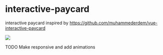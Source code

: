 # interactive-paycard
interactive paycard inspired by https://github.com/muhammederdem/vue-interactive-paycard

![](https://photos.app.goo.gl/SsxodJdeg5gzdjAm9)

TODO
Make responsive and add animations
